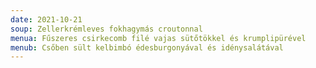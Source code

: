 ```yaml
---
date: 2021-10-21
soup: Zellerkrémleves fokhagymás croutonnal
menua: Fűszeres csirkecomb filé vajas sütőtökkel és krumplipürével
menub: Csőben sült kelbimbó édesburgonyával és idénysalátával
---
```

